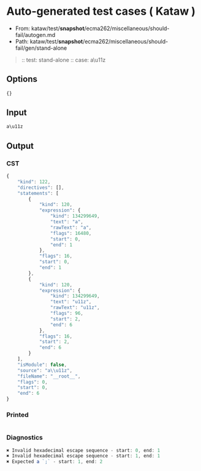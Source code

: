 # Auto-generated test cases ( Kataw )
- From: kataw/test/__snapshot__/ecma262/miscellaneous/should-fail/autogen.md
- Path: kataw/test/__snapshot__/ecma262/miscellaneous/should-fail/gen/stand-alone
> :: test: stand-alone
> :: case: a\u11z
## Options

`````js
{}
`````
## Input

`````js
a\u11z
`````
## Output

### CST

```javascript
{
    "kind": 122,
    "directives": [],
    "statements": [
        {
            "kind": 120,
            "expression": {
                "kind": 134299649,
                "text": "a",
                "rawText": "a",
                "flags": 16480,
                "start": 0,
                "end": 1
            },
            "flags": 16,
            "start": 0,
            "end": 1
        },
        {
            "kind": 120,
            "expression": {
                "kind": 134299649,
                "text": "u11z",
                "rawText": "u11z",
                "flags": 96,
                "start": 2,
                "end": 6
            },
            "flags": 16,
            "start": 2,
            "end": 6
        }
    ],
    "isModule": false,
    "source": "a\\u11z",
    "fileName": "__root__",
    "flags": 0,
    "start": 0,
    "end": 6
}
```

### Printed

```javascript

```

### Diagnostics

```javascript
✖ Invalid hexadecimal escape sequence - start: 0, end: 1
✖ Invalid hexadecimal escape sequence - start: 1, end: 1
✖ Expected a `;` - start: 1, end: 2

```

